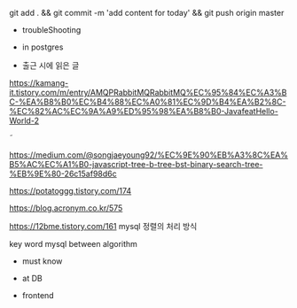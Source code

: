 


git add . && git commit -m 'add content for today' && git push origin master

- troubleShooting


- in postgres


- 출근 시에 읽은 글 


https://kamang-it.tistory.com/m/entry/AMQPRabbitMQRabbitMQ%EC%95%84%EC%A3%BC-%EA%B8%B0%EC%B4%88%EC%A0%81%EC%9D%B4%EA%B2%8C-%EC%82%AC%EC%9A%A9%ED%95%98%EA%B8%B0-JavafeatHello-World-2

˜

https://medium.com/@songjaeyoung92/%EC%9E%90%EB%A3%8C%EA%B5%AC%EC%A1%B0-javascript-tree-b-tree-bst-binary-search-tree-%EB%9E%80-26c15af98d6c

https://potatoggg.tistory.com/174

https://blog.acronym.co.kr/575

https://12bme.tistory.com/161 mysql 정렬의 처리 방식 

key word mysql between algorithm


- must know 




- at DB 


- frontend



